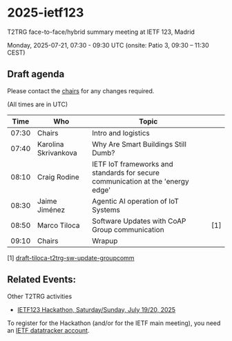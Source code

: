 # 2025-ietf123

T2TRG face-to-face/hybrid summary meeting at IETF 123, Madrid

Monday, 2025-07-21, 07:30 - 09:30 UTC (onsite: Patio 3, 09:30 – 11:30 CEST)

## Draft agenda

Please contact the [chairs][] for any changes required.

(All times are in UTC)

|  Time | Who                  | Topic                                                                           |     |
|-------|----------------------|---------------------------------------------------------------------------------|-----|
| 07:30 | Chairs               | Intro and logistics                                                             |     |
| 07:40 | Karolina Skrivankova | Why Are Smart Buildings Still Dumb?                                             |     |
| 08:10 | Craig Rodine         | IETF IoT frameworks and standards for secure communication at the 'energy edge' |     |
| 08:30 | Jaime Jiménez        | Agentic AI operation of IoT Systems                                             |     |
| 08:50 | Marco Tiloca         | Software Updates with CoAP Group communication                                  | [1] |
| 09:10 | Chairs               | Wrapup                                                                          |     |

\[1] [draft-tiloca-t2trg-sw-update-groupcomm](https://www.ietf.org/archive/id/draft-tiloca-t2trg-sw-update-groupcomm-00.html)

## Related Events:

Other T2TRG activities

* [IETF123 Hackathon, Saturday/Sunday, July 19/20, 2025][Hackathon]

To register for the Hackathon (and/or for the IETF main meeting), you
need an [IETF datatracker account][dt-create].

[dt-create]: https://datatracker.ietf.org/accounts/create/

[Hackathon]: https://www.ietf.org/meeting/hackathons/123-hackathon/
[chairs]: mailto:t2trg-chairs@irtf.org
